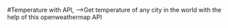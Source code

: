 #Temperature with API,
        -->Get temperature of any city in the world with the help of this openweathermap API
